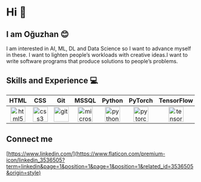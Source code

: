 # Hi 👋 
## I am Oğuzhan 😊
I am interested in AI, ML, DL and Data Science so I want to advance myself in these. I want to lighten people’s workloads with creative ideas.I want to write software programs that produce solutions to people’s problems.

## Skills and Experience 💻
| HTML | CSS  | Git  | MSSQL | Python  | PyTorch  | TensorFlow  |
| :-----: | :-: | :-: | :-----: | :-: | :-: | :-: |
| [<img src='https://cdn.jsdelivr.net/npm/simple-icons@3.0.1/icons/html5.svg' alt='html5' height='40'>](https://www.flaticon.com/free-icon/html-5_888859?term=html%20css&page=1&position=3&page=1&position=3&related_id=888859&origin=style) | [<img src='https://cdn.jsdelivr.net/npm/simple-icons@3.0.1/icons/css3.svg' alt='css3' height='40'>](https://www.flaticon.com/free-icon/css_888847?term=html%20css&page=1&position=2&page=1&position=2&related_id=888847&origin=style) | [<img src='https://cdn.jsdelivr.net/npm/simple-icons@3.0.1/icons/git.svg' alt='git' height='40'>](https://www.flaticon.com/premium-icon/git_4494748?term=git&page=1&position=3&page=1&position=3&related_id=4494748&origin=style) | [<img src='https://cdn.jsdelivr.net/npm/simple-icons@3.0.1/icons/microsoftsqlserver.svg' alt='microsoftsqlserver' height='40'>](https://www.flaticon.com/free-icon/sql_337953?term=sql&page=1&position=7&page=1&position=7&related_id=337953&origin=style) |  [<img src='https://cdn.jsdelivr.net/npm/simple-icons@3.0.1/icons/python.svg' alt='python' height='40'>](https://www.python.org/) | [<img src='https://cdn.jsdelivr.net/npm/simple-icons@3.0.1/icons/pytorch.svg' alt='pytorch' height='40'>](https://pytorch.org/)  | [<img src='https://cdn.jsdelivr.net/npm/simple-icons@3.0.1/icons/tensorflow.svg' alt='tensorflow' height='40'>](https://www.tensorflow.org/)  |

## Connect me
[https://www.linkedin.com/](https://www.flaticon.com/premium-icon/linkedin_3536505?term=linkedin&page=1&position=1&page=1&position=1&related_id=3536505&origin=style)
